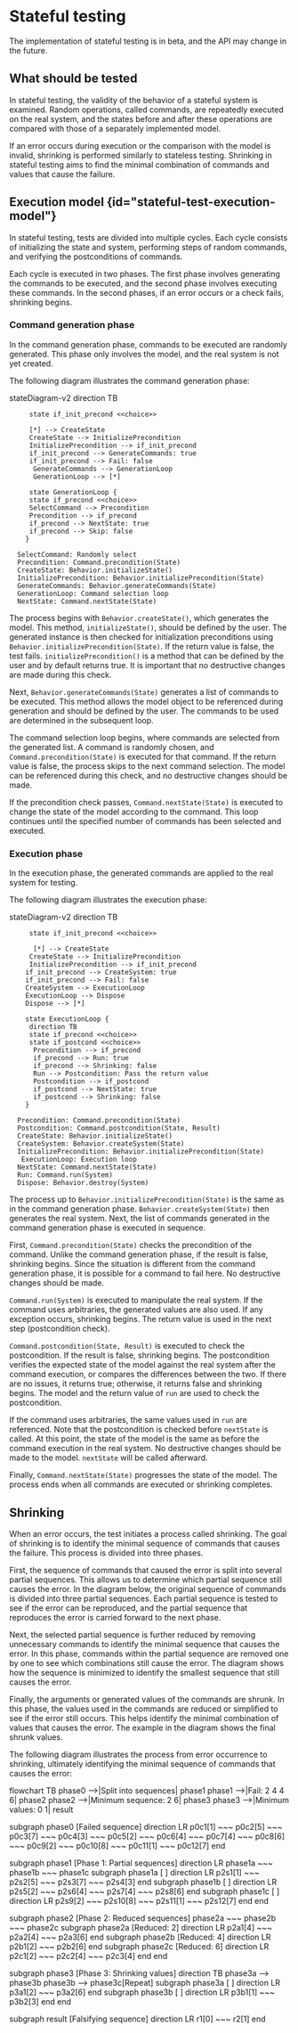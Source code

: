 <show-structure for="chapter,procedure" depth="2"/>

# Stateful testing

<note>
The implementation of stateful testing is in beta, and the API may change in the future.
</note>

## What should be tested

In stateful testing, the validity of the behavior of a stateful system is examined.
Random operations, called commands, are repeatedly executed on the real system, and the states before and after these operations are compared with those of a separately implemented model.

If an error occurs during execution or the comparison with the model is invalid, shrinking is performed similarly to stateless testing.
Shrinking in stateful testing aims to find the minimal combination of commands and values that cause the failure.


## Execution model {id="stateful-test-execution-model"}

In stateful testing, tests are divided into multiple cycles. Each cycle consists of initializing the state and system, performing steps of random commands, and verifying the postconditions of commands.

Each cycle is executed in two phases. The first phase involves generating the commands to be executed, and the second phase involves executing these commands. In the second phases, if an error occurs or a check fails, shrinking begins.


### Command generation phase

In the command generation phase, commands to be executed are randomly generated. This phase only involves the model, and the real system is not yet created.

The following diagram illustrates the command generation phase:

<code-block lang="mermaid">
    stateDiagram-v2
      direction TB

         state if_init_precond <<choice>>

         [*] --> CreateState
         CreateState --> InitializePrecondition
         InitializePrecondition --> if_init_precond
         if_init_precond --> GenerateCommands: true
         if_init_precond --> Fail: false
          GenerateCommands --> GenerationLoop
          GenerationLoop --> [*]

         state GenerationLoop {
         state if_precond <<choice>>
         SelectCommand --> Precondition
         Precondition --> if_precond
         if_precond --> NextState: true
         if_precond --> Skip: false
        }

      SelectCommand: Randomly select
      Precondition: Command.precondition(State)
      CreateState: Behavior.initializeState()
      InitializePrecondition: Behavior.initializePrecondition(State)
      GenerateCommands: Behavior.generateCommands(State)
      GenerationLoop: Command selection loop
      NextState: Command.nextState(State)
</code-block>

The process begins with `Behavior.createState()`, which generates the model. This method, `initializeState()`, should be defined by the user. The generated instance is then checked for initialization preconditions using `Behavior.initializePrecondition(State)`. If the return value is false, the test fails. `initializePrecondition()` is a method that can be defined by the user and by default returns true. It is important that no destructive changes are made during this check.

Next, `Behavior.generateCommands(State)` generates a list of commands to be executed. This method allows the model object to be referenced during generation and should be defined by the user. The commands to be used are determined in the subsequent loop.

The command selection loop begins, where commands are selected from the generated list. A command is randomly chosen, and `Command.precondition(State)` is executed for that command. If the return value is false, the process skips to the next command selection. The model can be referenced during this check, and no destructive changes should be made.

If the precondition check passes, `Command.nextState(State)` is executed to change the state of the model according to the command. This loop continues until the specified number of commands has been selected and executed.


### Execution phase

In the execution phase, the generated commands are applied to the real system for testing.

The following diagram illustrates the execution phase:

<code-block lang="mermaid">
    stateDiagram-v2
         direction TB

         state if_init_precond <<choice>>

          [*] --> CreateState
         CreateState --> InitializePrecondition
         InitializePrecondition --> if_init_precond
        if_init_precond --> CreateSystem: true
        if_init_precond --> Fail: false
        CreateSystem --> ExecutionLoop
        ExecutionLoop --> Dispose
        Dispose --> [*]

        state ExecutionLoop {
         direction TB
         state if_precond <<choice>>
         state if_postcond <<choice>>
          Precondition --> if_precond
          if_precond --> Run: true
          if_precond --> Shrinking: false
          Run --> Postcondition: Pass the return value
          Postcondition --> if_postcond
          if_postcond --> NextState: true
          if_postcond --> Shrinking: false
        }

      Precondition: Command.precondition(State)
      Postcondition: Command.postcondition(State, Result)
      CreateState: Behavior.initializeState()
      CreateSystem: Behavior.createSystem(State)
      InitializePrecondition: Behavior.initializePrecondition(State)
       ExecutionLoop: Execution loop
      NextState: Command.nextState(State)
      Run: Command.run(System)
      Dispose: Behavior.destroy(System)
</code-block>

The process up to `Behavior.initializePrecondition(State)` is the same as in the command generation phase. `Behavior.createSystem(State)` then generates the real system. Next, the list of commands generated in the command generation phase is executed in sequence.

First, `Command.precondition(State)` checks the precondition of the command. Unlike the command generation phase, if the result is false, shrinking begins. Since the situation is different from the command generation phase, it is possible for a command to fail here. No destructive changes should be made.

`Command.run(System)` is executed to manipulate the real system. If the command uses arbitraries, the generated values are also used. If any exception occurs, shrinking begins. The return value is used in the next step (postcondition check).

`Command.postcondition(State, Result)` is executed to check the postcondition. If the result is false, shrinking begins. The postcondition verifies the expected state of the model against the real system after the command execution, or compares the differences between the two. If there are no issues, it returns true; otherwise, it returns false and shrinking begins. The model and the return value of `run` are used to check the postcondition.

If the command uses arbitraries, the same values used in `run` are referenced. Note that the postcondition is checked before `nextState` is called. At this point, the state of the model is the same as before the command execution in the real system. No destructive changes should be made to the model. `nextState` will be called afterward.

Finally, `Command.nextState(State)` progresses the state of the model. The process ends when all commands are executed or shrinking completes.


## Shrinking

When an error occurs, the test initiates a process called shrinking. The goal of shrinking is to identify the minimal sequence of commands that causes the failure. This process is divided into three phases.

First, the sequence of commands that caused the error is split into several partial sequences. This allows us to determine which partial sequence still causes the error. In the diagram below, the original sequence of commands is divided into three partial sequences. Each partial sequence is tested to see if the error can be reproduced, and the partial sequence that reproduces the error is carried forward to the next phase.

Next, the selected partial sequence is further reduced by removing unnecessary commands to identify the minimal sequence that causes the error. In this phase, commands within the partial sequence are removed one by one to see which combinations still cause the error. The diagram shows how the sequence is minimized to identify the smallest sequence that still causes the error.

Finally, the arguments or generated values of the commands are shrunk. In this phase, the values used in the commands are reduced or simplified to see if the error still occurs. This helps identify the minimal combination of values that causes the error. The example in the diagram shows the final shrunk values.

The following diagram illustrates the process from error occurrence to shrinking, ultimately identifying the minimal sequence of commands that causes the error:

<code-block lang="mermaid">
flowchart TB
  phase0 -->|Split into sequences| phase1
  phase1 -->|Fail: 2 4 4 6| phase2
  phase2 -->|Minimum sequence: 2 6| phase3
  phase3 -->|Minimum values: 0 1| result

  subgraph phase0 [Failed sequence]
  direction LR
  p0c1[1] ~~~ p0c2[5] ~~~ p0c3[7] ~~~ p0c4[3] ~~~ p0c5[2] ~~~ p0c6[4] ~~~ p0c7[4] ~~~ p0c8[6] ~~~ p0c9[2] ~~~ p0c10[8] ~~~ p0c11[1] ~~~ p0c12[7]
  end

  subgraph phase1 [Phase 1: Partial sequences]
  direction LR
  phase1a ~~~ phase1b ~~~ phase1c
  subgraph phase1a [ ]
  direction LR
  p2s1[1] ~~~ p2s2[5] ~~~ p2s3[7] ~~~ p2s4[3]
  end
  subgraph phase1b [ ]
  direction LR
  p2s5[2] ~~~ p2s6[4] ~~~ p2s7[4] ~~~ p2s8[6]
  end
  subgraph phase1c [ ]
  direction LR
  p2s9[2] ~~~ p2s10[8] ~~~ p2s11[1] ~~~ p2s12[7]
  end
  end

  subgraph phase2 [Phase 2: Reduced sequences]
  phase2a ~~~ phase2b ~~~ phase2c
  subgraph phase2a [Reduced: 2]
  direction LR
  p2a1[4] ~~~ p2a2[4] ~~~ p2a3[6]
  end
  subgraph phase2b [Reduced: 4]
  direction LR
  p2b1[2] ~~~ p2b2[6]
  end
  subgraph phase2c [Reduced: 6]
  direction LR
  p2c1[2] ~~~ p2c2[4] ~~~ p2c3[4]
  end
  end

  subgraph phase3 [Phase 3: Shrinking values]
  direction TB
  phase3a --> phase3b
  phase3b --> phase3c[Repeat]
  subgraph phase3a [ ]
  direction LR
  p3a1[2] ~~~ p3a2[6]
  end
  subgraph phase3b [ ]
  direction LR
  p3b1[1] ~~~ p3b2[3]
  end
  end

  subgraph result [Falsifying sequence]
  direction LR
  r1[0] ~~~ r2[1]
  end
</code-block>
